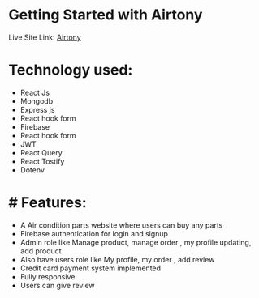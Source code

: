 # Getting Started with Airtony

Live Site Link:  [Airtony](https://airtony-ef449.web.app/)
# Technology used:
* React Js
* Mongodb
* Express js
* React hook form
* Firebase
* React hook form
* JWT 
* React Query
* React Tostify
* Dotenv


# # Features:
* A Air condition parts website where users can buy any parts
* Firebase authentication for login and signup
* Admin role like Manage product, manage order , my profile updating, add product
* Also have users role like My profile, my order , add review
* Credit card payment system implemented
* Fully responsive
* Users can give review 

